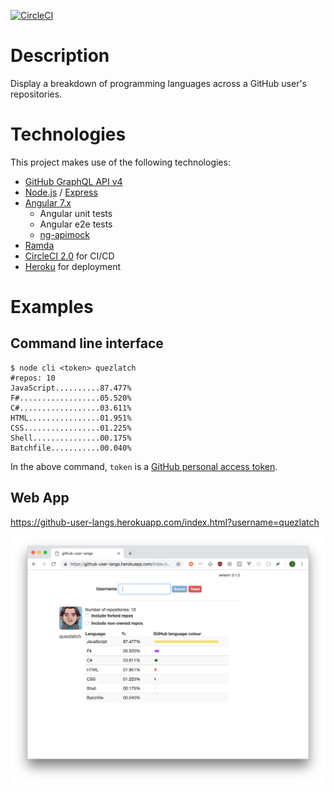 [![CircleCI](https://circleci.com/gh/taylorjg/github-user-langs.svg?style=svg)](https://circleci.com/gh/taylorjg/github-user-langs)

# Description

Display a breakdown of programming languages across a GitHub user's repositories.

# Technologies

This project makes use of the following technologies:

* [GitHub GraphQL API v4](https://developer.github.com/v4/)
* [Node.js](https://nodejs.org/) / [Express](https://expressjs.com/)
* [Angular 7.x](https://angular.io/)
    * Angular unit tests
    * Angular e2e tests
    * [ng-apimock](https://mdasberg.github.io/ng-apimock/)
* [Ramda](https://ramdajs.com/)
* [CircleCI 2.0](https://circleci.com/) for CI/CD
* [Heroku](https://www.heroku.com/) for deployment

# Examples

## Command line interface

```
$ node cli <token> quezlatch
#repos: 10
JavaScript..........87.477%
F#..................05.520%
C#..................03.611%
HTML................01.951%
CSS.................01.225%
Shell...............00.175%
Batchfile...........00.040%
```

In the above command, `token` is a [GitHub personal access token](https://help.github.com/articles/creating-a-personal-access-token-for-the-command-line/).

## Web App

https://github-user-langs.herokuapp.com/index.html?username=quezlatch

![Web App screenshot](screenshots/WebApp.png)
